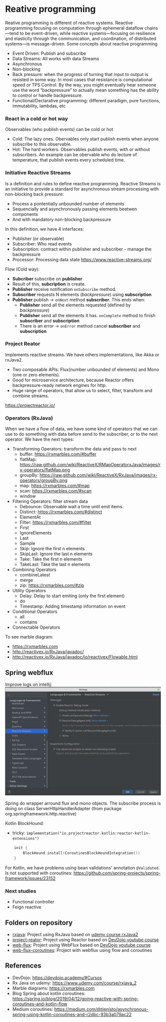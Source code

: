# Reative programming

Reative programming is different of reactive systems. Reactive programming focusing on computation through ephemeral dataflow chains—tend to be event-driven, while reactive systems—focusing on resilience and elasticity through the communication, and coordination, of distributed systems—is message-driven. Some concepts about reactive programming

- Event Driven: Publish and subscribe
- Data Streams: All works with data Streams
- Asynchronous
- Non-blocking
- Back pressure: when the progress of turning that input to output is resisted in some way. In most cases that resistance is computational speed or TPS Control. By the way, you might eventually hear someone use the word “backpressure” to actually mean something has the ability to control or handle backpressure.
- Functional/Declarative programming: different paradigm, pure functions, immutability, lambdas, etc  

### React in a cold or hot way
Observables (who publish events) can be cold or hot
- Cold: The lazy ones. Obervables only start publish events when anyone subscribe to this observable.
- Hot: The hard workers. Observables publish events, with or without subscribers. An example can be obervable who do lecture of temperature, that publish events every scheduled time.

### Initiative Reactive Streams
Is a definition and rules to define reactive programming. Reactive Streams is an initiative to provide a standard for asynchronous stream processing with non-blocking back pressure: 
- Process a pontentially unbounded number of elements
- Sequencially and asynchronously passing elements beetwen components
- And with mandatory non-blocking backpressure

In this definition, we have 4 interfaces:
- Publisher (or observable)
- Subscriber: Who read events
- Subscription: contract within publisher and subscriber - manage the backpressure
- Processor: Processing data state
https://www.reactive-streams.org/

Flow (Cold way):
- **Subcriber** subscribe on **publisher**
- Result of this, **subcription** is create.
- **Publisher** receive notification `onSubscribe` method.
- **Subscriber** requests N elements (_backpressure_) using **subscription**
- **Publisher** publish -> `onNext` method **subscriber**. This ends when:
  - **Publisher** send all the elements requested (defined by _backpressure_)
  - **Publisher** send all the elements it has. `onComplete` method to finish **subscriber** and **subscription**
  - There is an error -> `onError` method cancel **subscriber** and **subscription**



### Project Reator 
Implements reactive streams. We have others implementations, like Akka or rxJava2.
- Two composable APIs: Flux(number unbounded of elements) and Mono (one or zero elements).
- Good for microservice architecture, because Reactor offers backpressure-ready network engines for http.
- Huge range of operators, that allow us to select, filter, transform and combine streams.

https://projectreactor.io/


### Operators (RxJava)
When we have a flow of data, we have some kind of operators that we can use to do something with data before send to the subscriber, or to the next operator. We have the next types:

- Transforming Operators: transform the data and pass to next
  - buffer: https://rxmarbles.com/#buffer
  - flatMap: https://raw.github.com/wiki/ReactiveX/RMapOperatorxJava/images/rx-operators/flatMap.png 
  - groupBy: https://raw.github.com/wiki/ReactiveX/RxJava/images/rx-operators/groupBy.png
  - map: https://rxmarbles.com/#map
  - scan: https://rxmarbles.com/#scan
  - window
- Filtering Operators: filter stream data
  - Debounce: Observable wait a time until emit items.
  - Distinct: https://rxmarbles.com/#distinct
  - ElementAt
  - Filter: https://rxmarbles.com/#filter
  - First
  - IgnoreElements
  - Last
  - Sample
  - Skip: Ignore the first n elements
  - SkipLast: Ignore the last n elements
  - Take: Take the first n elements
  - TakeLast: Take the last n elements
- Combining Operators
  - combineLatest
  - merge
  - zip: https://rxmarbles.com/#zip
- Utility Operators
  - Delay: Delay to start emiting (only the first element)
  - do
  - Timestamp: Adding timestamp information on event
- Conditional Operators
  - all
  - contains
- Connectable Operators

To see marble diagram:
- https://rxmarbles.com
- http://reactivex.io/RxJava/javadoc/
- http://reactivex.io/RxJava/javadoc/io/reactivex/Flowable.html

## Spring webflux

Improve logs on intellij:
![images/bff-overview.jpg](images/intellijConfigDebug.png)

Spring do wrapper arround flux and mono objects. The subscribe process is doing on class ServerHttpHandlerAdapter (from package org.springframework.http.reactive)

Kotlin BlockHound:
- tricky: `implementation("io.projectreactor.kotlin:reactor-kotlin-extensions")`
```kotlin
    init {
        BlockHound.install(CoroutinesBlockHoundIntegration())
    }
```

For Kotlin, we have problems using bean validations' annotation `@Validated`. Is not supported with coroutines: https://github.com/spring-projects/spring-framework/issues/23152


### Next studies
- Functional controller
- Feign reactive


## Folders on repository
- [rxjava](rx-java): Project using RxJava based on [udemy course rxJava2](https://www.udemy.com/course/rxjava_2)
- [project-reator](project-reactor): Project using Reactor based on [DevDojo youtube course](https://www.youtube.com/playlist?list=PL62G310vn6nG3sBMCIEoZBK3r3E_4aKW5)
- [web-flux](web-flux): Project using WebFlux based on [DevDojo youtube course](https://www.youtube.com/watch?v=uLFU5Uou5t4&list=PL62G310vn6nH5Tgcp5q2a1xCb6CsZJAi7) 
- [web-flux-coroutines](web-flux-coroutines): Project with webflux using flow and coroutines

## References
- DevDojo: https://devdojo.academy/#Cursos
- Rx Java on udemy: https://www.udemy.com/course/rxjava_2
- Marble diagrams: https://rxmarbles.com
- Blog Spring about kotlin coroutines: https://spring.io/blog/2019/04/12/going-reactive-with-spring-coroutines-and-kotlin-flow
- Medium coroutines: https://medium.com/@tienisto/asynchronous-spring-using-kotlin-coroutines-and-r2dbc-93b3a079ac22
